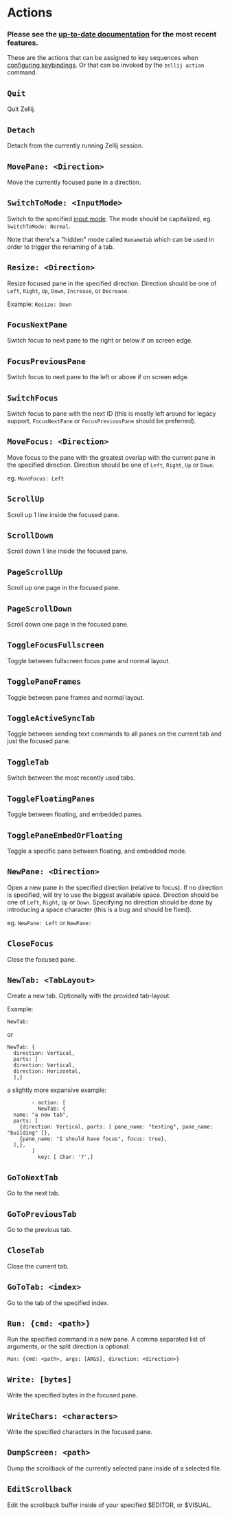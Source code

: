 # Actions

### **Please see the [up-to-date documentation](/documentation) for the most recent features.**

These are the actions that can be assigned to key sequences when [configuring keybindings](./keybindings.md).
Or that can be invoked by the `zellij action` command.

## `Quit`
Quit Zellij.

## `Detach`
Detach from the currently running Zellij session.

## `MovePane: <Direction>`
Move the currently focused pane in a direction.

## `SwitchToMode: <InputMode>`
Switch to the specified [input mode](./keybindings-modes.md).
The mode should be capitalized, eg. `SwitchToMode: Normal`.

Note that there's a "hidden" mode called `RenameTab` which can be used in order to trigger the renaming of a tab.

## `Resize: <Direction>`
Resize focused pane in the specified direction.
Direction should be one of `Left`, `Right`, `Up`, `Down`, `Increase`, or `Decrease`.

Example: `Resize: Down`

## `FocusNextPane`
Switch focus to next pane to the right or below if on screen edge.

## `FocusPreviousPane`
Switch focus to next pane to the left or above if on screen edge.

## `SwitchFocus`
Switch focus to pane with the next ID (this is mostly left around for legacy support, `FocusNextPane` or `FocusPreviousPane` should be preferred).

## `MoveFocus: <Direction>`
Move focus to the pane with the greatest overlap with the current pane in the specified direction. 
Direction should be one of `Left`, `Right`, `Up` or `Down`.

eg. `MoveFocus: Left`

## `ScrollUp`
Scroll up 1 line inside the focused pane.

## `ScrollDown`
Scroll down 1 line inside the focused pane.

##    `PageScrollUp`
Scroll up one page in the focused pane.

##    `PageScrollDown`
Scroll down one page in the focused pane.

## `ToggleFocusFullscreen`
Toggle between fullscreen focus pane and normal layout.

## `TogglePaneFrames`
Toggle between pane frames and normal layout.

## `ToggleActiveSyncTab`
Toggle between sending text commands to all panes on the current tab and just the focused pane.

## `ToggleTab`
Switch between the most recently used tabs.

## `ToggleFloatingPanes`
Toggle between floating, and embedded panes.

## `TogglePaneEmbedOrFloating`
Toggle a specific pane between floating, and embedded mode.


## `NewPane: <Direction>`
Open a new pane in the specified direction (relative to focus).
If no direction is specified, will try to use the biggest available space.
Direction should be one of `Left`, `Right`, `Up` or `Down`.
Specifying no direction should be done by introducing a space character (this is a bug and should be fixed).

eg. `NewPane: Left` or `NewPane: `

## `CloseFocus`
Close the focused pane.

## `NewTab: <TabLayout>`
Create a new tab. Optionally with the provided tab-layout.

Example:
```
NewTab:
```
or
```
NewTab: {
  direction: Vertical,
  parts: [
  direction: Vertical,
  direction: Horizontal,
  ],}
```
a slightly more expansive example:
```
        - action: [
          NewTab: {
  name: "a new tab",
  parts: [
    {direction: Vertical, parts: [ pane_name: "testing", pane_name: "building" ]},
    {pane_name: "I should have focus", focus: true},
  ],},
        ]
          key: [ Char: '7',]
```

## `GoToNextTab`
Go to the next tab.

## `GoToPreviousTab`
Go to the previous tab.

## `CloseTab`
Close the current tab.

## `GoToTab: <index>`
Go to the tab of the specified index.

## `Run: {cmd: <path>}`
Run the specified command in a new pane.
A comma separated list of arguments, or the split
direction is optional:

`Run: {cmd: <path>, args: [ARGS], direction: <direction>}`

## `Write: [bytes]`
Write the specified bytes in the focused pane.

## `WriteChars: <characters>`
Write the specified characters in the focused pane.

## `DumpScreen: <path>`
Dump the scrollback of the currently selected pane inside of a selected file.

## `EditScrollback`
Edit the scrollback buffer inside of your specified $EDITOR, or  $VISUAL.
